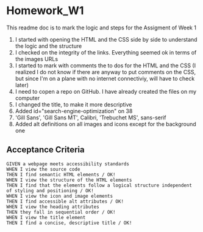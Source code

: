 # Homework_W1
This readme doc is to mark the logic and steps for the Assigment of Week 1
1. I started with opening the HTML and the CSS side by side to understand the logic and the structure
2. I checked on the integrity of the links. Everything seemed ok in terms of the images URLs
3. I started to mark with comments the to dos for the HTML and the CSS (I realized I do not know if there are anyway to put comments on the CSS, but since I'm on a plane with no internet connectiviy, will have to check later)
4. I need to copen a repo on GitHub. I have already created the files on my computer
5. I changed the title, to make it more descriptive
6. Added id="search-engine-optimization" on 38
7. 'Gill Sans', 'Gill Sans MT', Calibri, 'Trebuchet MS', sans-serif
8. Added alt definitions on all images and icons except for the background one


## Acceptance Criteria

```
GIVEN a webpage meets accessibility standards
WHEN I view the source code
THEN I find semantic HTML elements / OK!
WHEN I view the structure of the HTML elements
THEN I find that the elements follow a logical structure independent of styling and positioning / OK!
WHEN I view the icon and image elements
THEN I find accessible alt attributes / OK!
WHEN I view the heading attributes
THEN they fall in sequential order / OK!
WHEN I view the title element
THEN I find a concise, descriptive title / OK!
```
